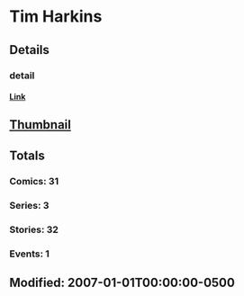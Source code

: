# Tim  Harkins 
## Details
### detail
#### [Link](http://marvel.com/comics/creators/3650/tim_harkins?utm_campaign=apiRef&utm_source=225578a89fc76f3d20fbffda5d17a88d)
## [Thumbnail](http://i.annihil.us/u/prod/marvel/i/mg/b/40/image_not_available.jpg)
## Totals
### Comics: 31
### Series: 3
### Stories: 32
### Events: 1
## Modified: 2007-01-01T00:00:00-0500